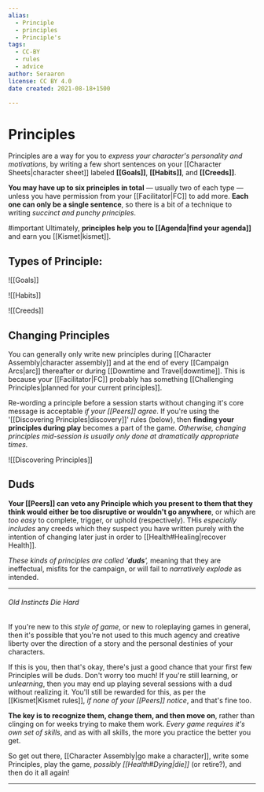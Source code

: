 ```yaml
---
alias:
  - Principle
  - principles
  - Principle's
tags:
  - CC-BY
  - rules
  - advice
author: Seraaron
license: CC BY 4.0
date created: 2021-08-18+1500

---
```


# Principles

Principles are a way for you to _express your character's personality and motivations_, by writing a few short sentences on your [[Character Sheets|character sheet]] labeled **[[Goals]]**, **[[Habits]]**, and **[[Creeds]]**.

**You may have up to six principles in total** — usually two of each type — unless you have permission from your [[Facilitator|FC]] to add more. **Each one can only be a single sentence**, so there is a bit of a technique to writing _succinct and punchy principles_.

#important Ultimately, **principles help you to [[Agenda|find your agenda]]** and earn you [[Kismet|kismet]].

## Types of Principle:

![[Goals]]

![[Habits]]

![[Creeds]]

## Changing Principles

You can generally only write new principles during [[Character Assembly|character assembly]] and at the end of every [[Campaign Arcs|arc]] thereafter or during [[Downtime and Travel|downtime]]. This is because your [[Facilitator|FC]] probably has something [[Challenging Principles|planned for your current principles]].

Re-wording a principle before a session starts without changing it's core message is acceptable _if your [[Peers]] agree_. If you're using the '[[Discovering Principles|discovery]]' rules (below), then **finding your principles during play** becomes a part of the game. _Otherwise, changing  principles mid-session is usually only done at dramatically appropriate times._ 

![[Discovering Principles]]

## Duds

**Your [[Peers]] can veto any Principle which you present to them that they think would either be too disruptive or wouldn't go anywhere**, or which are _too easy_ to complete, trigger, or uphold (respectively). THis *especially includes* any creeds which they suspect you have written purely with the intention of changing later just in order to [[Health#Healing|recover Health]].

_These kinds of principles are called '**duds**',_ meaning that they are ineffectual, misfits for the campaign, or will fail to _narratively explode_ as intended.

---

###### Old Instincts Die Hard

If you're new to this _style of game_, or new to roleplaying games in general, then it's possible that you're not used to this much agency and creative liberty over the direction of a story and the personal destinies of your characters.

If this is you, then that's okay, there's just a good chance that your first few Principles will be duds. Don't worry too much! If you're still learning, or _unlearning_, then you may end up playing several sessions with a dud without realizing it. You'll still be rewarded for this, as per the [[Kismet|Kismet rules]], _if none of your [[Peers]] notice_, and that's fine too.

**The key is to recognize them, change them, and then move on**, rather than clinging on for weeks trying to make them work.  _Every game requires it's own set of skills_, and as with all skills, the more you practice the better you get.

So get out there, [[Character Assembly|go make a character]], write some Principles, play the game, _possibly [[Health#Dying|die]]_ (or retire?), and then do it all again!

---
